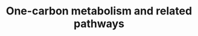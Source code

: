 ---
annotations:
- id: PW:0000189
  parent: regulatory pathway
  type: Pathway Ontology
  value: folate mediated one-carbon metabolic pathway
authors:
- MaintBot
- Khanspers
- Samuel Sklar
- Thomas
- Evelo
- DeSl
- Marvin M2
- Mkutmon
- Egonw
- Eweitz
description: This pathway shows the carbon metabolism over grey and related pathways
  around it. Source [http://www.genome.jp/kegg-bin/show_pathway?org_name=mmu&mapno=00270&mapscale=&show_description=hide]
last-edited: 2021-05-08
organisms:
- Mus musculus
redirect_from:
- /index.php/Pathway:WP1770
- /instance/WP1770
revision: null
schema-jsonld:
- '@context': https://schema.org/
  '@id': https://wikipathways.github.io/pathways/WP1770.html
  '@type': Dataset
  creator:
    '@type': Organization
    name: WikiPathways
  description: This pathway shows the carbon metabolism over grey and related pathways
    around it. Source [http://www.genome.jp/kegg-bin/show_pathway?org_name=mmu&mapno=00270&mapscale=&show_description=hide]
  keywords:
  - (S)-2-Aminobutanoate
  - 10-formyldihydrofolate
  - 2-oxobutanoate
  - 3-Sulfinoalanine
  - 5,10-Methenyltetrahydrofolic acid
  - 5-Methyltetrahydrofolic acid
  - 5-oxoproline
  - Agxt2
  - Ahcyl1
  - Baat
  - Bcat1
  - Bcat2
  - Betaine
  - Bhmt
  - Bhmt2
  - Bile acid biosynthesis
  - CDP-Ethanolamine
  - CDP-choline
  - Cbs
  - Cdo1
  - Cept1
  - Chdh
  - Chka
  - Chkb
  - Choline
  - Chpt1
  - Csad
  - Cth
  - Dhfr
  - Dimethylglycine
  - Dmgdh
  - Dnm1
  - Dnmt3a
  - Ethanolamine
  - Etnk1
  - Etnk2
  - Folic acid
  - Gad1
  - Gad2
  - Gclc
  - Gclm
  - Glutamate
  - Glutathione (GSH)
  - Glutathione disulfide (GSSG)
  - Glycine
  - Gnmt
  - Gpx1
  - Gpx2
  - Gpx3
  - Gpx4
  - Gpx5
  - Gpx6
  - Gpx7
  - Gsr
  - Gss
  - H2O
  - H2O2
  - Homocysteine
  - Hypotaurine
  - L-Cystathionine
  - L-Cysteine
  - L-Methionine
  - L-Serine
  - Mat1a
  - Mat2a
  - Mthfr
  - Mtr
  - NADP
  - NADPH
  - O-Phosphoethanolamine
  - Ophthalmate
  - Pcyt1a
  - Pcyt1b
  - Pcyt2
  - Pemt
  - Phosphatidylcholines
  - Phosphatidylethanolamine
  - Phosphocholine
  - Pld1
  - S-Adenosylhomocysteine
  - S-Adenosylmethionine
  - Sarcosine
  - Sardh
  - Shmt1
  - Shmt2
  - Sod1
  - Sod2
  - Sod3
  - Taurine
  - Taurochenodesoxycholic acid
  - Taurocholic acid
  - Tetrahydrofolic acid
  - Total Phospholipids
  - Tyms
  - gamma-Glutamylcysteine
  - gamma-L-Glutamyl-L-2-aminobutyrate
  license: CC0
  name: One-carbon metabolism and related pathways
seo: CreativeWork
title: One-carbon metabolism and related pathways
wpid: WP1770
---